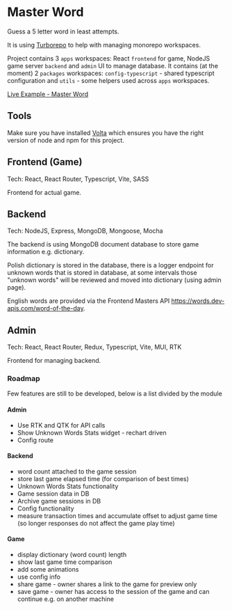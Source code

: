 # Master Word

Guess a 5 letter word in least attempts.

It is using [Turborepo](https://turbo.build/repo) to help with managing monorepo workspaces.

Project contains 3 `apps` workspaces: React `frontend` for game, NodeJS game server `backend` and `admin` UI to manage database. It contains (at the moment) 2 `packages` workspaces: `config-typescript` - shared typescript configuration and `utils` - some helpers used across `apps` workspaces.

[Live Example - Master Word](https://master-word.greladesign.co/)

## Tools

Make sure you have installed [Volta](http://volta.sh/) which ensures you have the right version of node and npm for this project.

## Frontend (Game)

Tech: React, React Router, Typescript, Vite, SASS

Frontend for actual game.

## Backend

Tech: NodeJS, Express, MongoDB, Mongoose, Mocha

The backend is using MongoDB document database to store game information e.g. dictionary.

Polish dictionary is stored in the database, there is a logger endpoint for unknown words that is stored in database, at some intervals those "unknown words" will be reviewed and moved into dictionary (using admin page).

English words are provided via the Frontend Masters API https://words.dev-apis.com/word-of-the-day.

## Admin

Tech: React, React Router, Redux, Typescript, Vite, MUI, RTK

Frontend for managing backend.

### Roadmap

Few features are still to be developed, below is a list divided by the module

#### Admin

- Use RTK and QTK for API calls
- Show Unknown Words Stats widget - rechart driven
- Config route

#### Backend

- word count attached to the game session
- store last game elapsed time (for comparison of best times)
- Unknown Words Stats functionality
- Game session data in DB
- Archive game sessions in DB
- Config functionality
- measure transaction times and accumulate offset to adjust game time (so longer responses do not affect the game play time)

#### Game

- display dictionary (word count) length
- show last game time comparison
- add some animations
- use config info
- share game - owner shares a link to the game for preview only
- save game - owner has access to the session of the game and can continue e.g. on another machine
